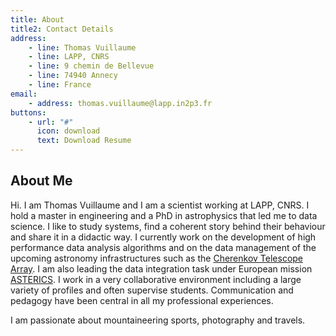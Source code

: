```yaml
---
title: About
title2: Contact Details
address:
    - line: Thomas Vuillaume
    - line: LAPP, CNRS
    - line: 9 chemin de Bellevue
    - line: 74940 Annecy
    - line: France
email:
    - address: thomas.vuillaume@lapp.in2p3.fr
buttons:
    - url: "#"
      icon: download
      text: Download Resume
---
```

## About Me

Hi. I am Thomas Vuillaume and I am a scientist working at LAPP, CNRS.
I hold a master in engineering and a PhD in astrophysics that led me to data science.
I like to study systems, find a coherent story behind their behaviour and share it in a didactic way. I currently work on the development of high performance data analysis algorithms and on the data management of the upcoming astronomy infrastructures such as the [Cherenkov Telescope Array](https://www.cta-observatory.org/). I am also leading the data integration task under European mission [ASTERICS](https://www.asterics2020.eu/).
I work in a very collaborative environment including a large variety of profiles and often supervise students. Communication and pedagogy have been central in all my professional experiences.

I am passionate about mountaineering sports, photography and travels.

